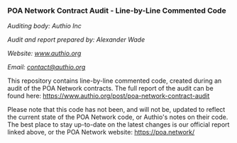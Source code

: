 ### POA Network Contract Audit - Line-by-Line Commented Code

*Auditing body: Authio Inc*

*Audit and report prepared by: Alexander Wade*

*Website: www.authio.org*

*Email: contact@authio.org*


This repository contains line-by-line commented code, created during an audit of the POA Network contracts. The full report of the audit can be found here: https://www.authio.org/post/poa-network-contract-audit

Please note that this code has not been, and will not be, updated to reflect the current state of the POA Network code, or Authio's notes on their code. The best place to stay up-to-date on the latest changes is our official report linked above, or the POA Network website: https://poa.network/

